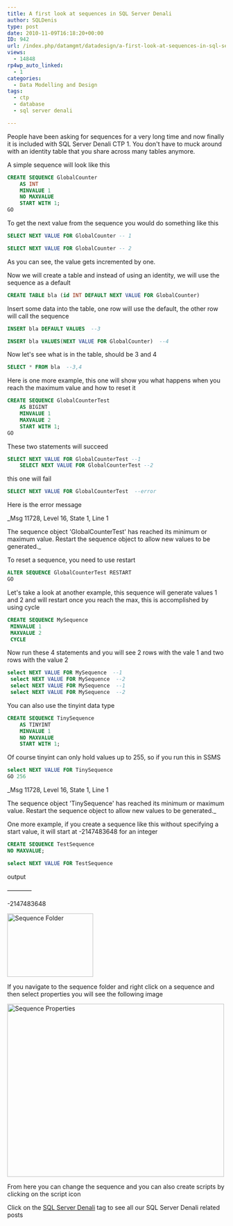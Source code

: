 ```yaml
---
title: A first look at sequences in SQL Server Denali
author: SQLDenis
type: post
date: 2010-11-09T16:18:20+00:00
ID: 942
url: /index.php/datamgmt/datadesign/a-first-look-at-sequences-in-sql-server/
views:
  - 14848
rp4wp_auto_linked:
  - 1
categories:
  - Data Modelling and Design
tags:
  - ctp
  - database
  - sql server denali

---
```

People have been asking for sequences for a very long time and now finally it is included with SQL Server Denali CTP 1. You don't have to muck around with an identity table that you share across many tables anymore.

A simple sequence will look like this

```sql
CREATE SEQUENCE GlobalCounter
    AS INT
    MINVALUE 1
    NO MAXVALUE
    START WITH 1;
GO
```

To get the next value from the sequence you would do something like this

```sql
SELECT NEXT VALUE FOR GlobalCounter -- 1 

SELECT NEXT VALUE FOR GlobalCounter -- 2
```

As you can see, the value gets incremented by one.

Now we will create a table and instead of using an identity, we will use the sequence as a default

```sql
CREATE TABLE bla (id INT DEFAULT NEXT VALUE FOR GlobalCounter)
```

Insert some data into the table, one row will use the default, the other row will call the sequence

```sql
INSERT bla DEFAULT VALUES  --3

INSERT bla VALUES(NEXT VALUE FOR GlobalCounter)  --4
```

Now let's see what is in the table, should be 3 and 4

```sql
SELECT * FROM bla  --3,4
```

Here is one more example, this one will show you what happens when you reach the maximum value and how to reset it

```sql
CREATE SEQUENCE GlobalCounterTest
    AS BIGINT
    MINVALUE 1
    MAXVALUE 2
    START WITH 1;
GO
```

These two statements will succeed

```sql
SELECT NEXT VALUE FOR GlobalCounterTest --1
	SELECT NEXT VALUE FOR GlobalCounterTest --2
```

this one will fail

```sql
SELECT NEXT VALUE FOR GlobalCounterTest  --error
```

Here is the error message
  
_Msg 11728, Level 16, State 1, Line 1
  
The sequence object 'GlobalCounterTest' has reached its minimum or maximum value. Restart the sequence object to allow new values to be generated._

To reset a sequence, you need to use restart

```sql
ALTER SEQUENCE GlobalCounterTest RESTART
GO
```

Let's take a look at another example, this sequence will generate values 1 and 2 and will restart once you reach the max, this is accomplished by using cycle

```sql
CREATE SEQUENCE MySequence
 MINVALUE 1
 MAXVALUE 2 
 CYCLE 
```

Now run these 4 statements and you will see 2 rows with the vale 1 and two rows with the value 2

```sql
select NEXT VALUE FOR MySequence  --1
 select NEXT VALUE FOR MySequence  --2
 select NEXT VALUE FOR MySequence  --1
 select NEXT VALUE FOR MySequence  --2
```

You can also use the tinyint data type

```sql
CREATE SEQUENCE TinySequence
    AS TINYINT
    MINVALUE 1
    NO MAXVALUE
    START WITH 1;
```

Of course tinyint can only hold values up to 255, so if you run this in SSMS

```sql
select NEXT VALUE FOR TinySequence
GO 256
```

_Msg 11728, Level 16, State 1, Line 1
  
The sequence object 'TinySequence' has reached its minimum or maximum value. Restart the sequence object to allow new values to be generated._

One more example, if you create a sequence like this without specifying a start value, it will start at -2147483648 for an integer

```sql
CREATE SEQUENCE TestSequence
NO MAXVALUE;

select NEXT VALUE FOR TestSequence
```

output
  
————
  
-2147483648

[<img src="http://farm2.static.flickr.com/1381/5156023263_0e062d4ccc_m.jpg" width="198" height="146" alt="Sequence Folder" />][1]

If you navigate to the sequence folder and right click on a sequence and then select properties you will see the following image
  
[<img src="http://farm2.static.flickr.com/1331/5156018535_f3d2b83047.jpg" width="500" height="398" alt="Sequence Properties" />][2]
  
From here you can change the sequence and you can also create scripts by clicking on the script icon

Click on the [SQL Server Denali][3] tag to see all our SQL Server Denali related posts

 [1]: http://www.flickr.com/photos/denisgobo/5156023263/ "Sequence Folder by Denis Gobo, on Flickr"
 [2]: http://www.flickr.com/photos/denisgobo/5156018535/ "Sequence Properties by Denis Gobo, on Flickr"
 [3]: /index.php/All/sql+server+denali: